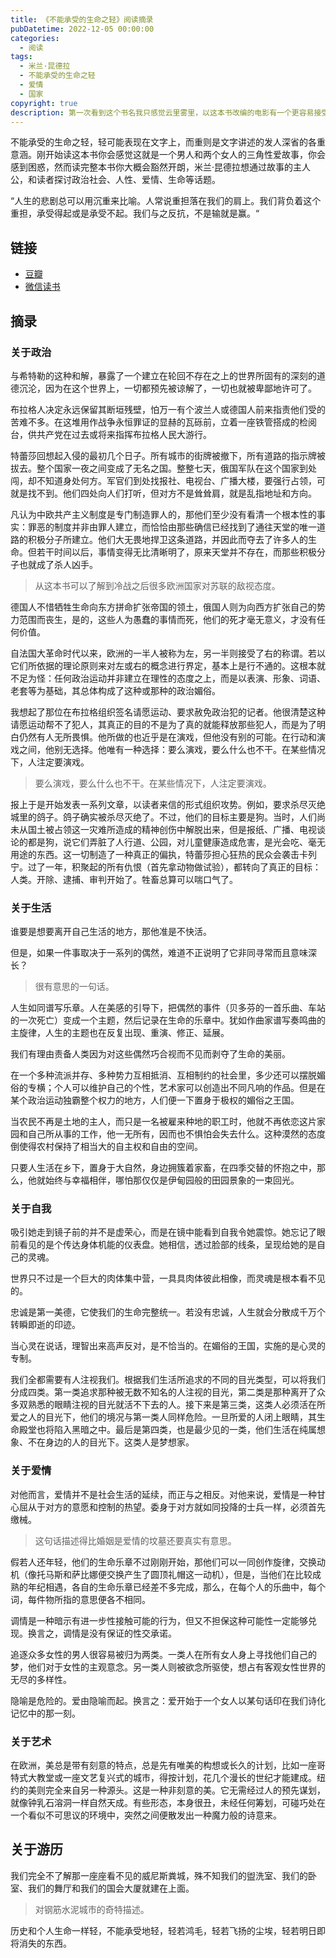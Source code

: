 ```yaml
---
title: 《不能承受的生命之轻》阅读摘录
pubDatetime: 2022-12-05 00:00:00
categories:
  - 阅读
tags:
  - 米兰·昆德拉
  - 不能承受的生命之轻
  - 爱情
  - 国家
copyright: true
description: 第一次看到这个书名我只感觉云里雾里，以这本书改编的电影有一个更容易接受的名字 ————《布拉格之恋》，这个名字看似能让我了解这或许是个爱情故事，显然我还是理解错了。
---
```


不能承受的生命之轻，轻可能表现在文字上，而重则是文字讲述的发人深省的各重意涵。刚开始读这本书你会感觉这就是一个男人和两个女人的三角性爱故事，你会感到困惑，然而读完整本书你大概会豁然开朗，米兰·昆德拉想通过故事的主人公，和读者探讨政治社会、人性、爱情、生命等话题。

“人生的悲剧总可以用沉重来比喻。人常说重担落在我们的肩上。我们背负着这个重担，承受得起或是承受不起。我们与之反抗，不是输就是赢。“

## 链接

- [豆瓣](https://book.douban.com/subject/1017143/)
- [微信读书](https://weread.qq.com/web/bookDetail/d9f32bf0729dcf98d9fccdb)

## 摘录

### 关于政治

与希特勒的这种和解，暴露了一个建立在轮回不存在之上的世界所固有的深刻的道德沉沦，因为在这个世界上，一切都预先被谅解了，一切也就被卑鄙地许可了。

布拉格人决定永远保留其断垣残壁，怕万一有个波兰人或德国人前来指责他们受的苦难不多。在这堆用作战争永恒罪证的显赫的瓦砾前，立着一座铁管搭成的检阅台，供共产党在过去或将来指挥布拉格人民大游行。

特蕾莎回想起入侵的最初几个日子。所有城市的街牌被撤下，所有道路的指示牌被拔去。整个国家一夜之间变成了无名之国。整整七天，俄国军队在这个国家到处闯，却不知道身处何方。军官们到处找报社、电视台、广播大楼，要强行占领，可就是找不到。他们四处向人们打听，但对方不是耸耸肩，就是乱指地址和方向。

凡认为中欧共产主义制度是专门制造罪人的，那他们至少没有看清一个根本性的事实：罪恶的制度并非由罪人建立，而恰恰由那些确信已经找到了通往天堂的唯一道路的积极分子所建立。他们大无畏地捍卫这条道路，并因此而夺去了许多人的生命。但若干时间以后，事情变得无比清晰明了，原来天堂并不存在，而那些积极分子也就成了杀人凶手。

> 从这本书可以了解到冷战之后很多欧洲国家对苏联的敌视态度。

德国人不惜牺牲生命向东方拼命扩张帝国的领土，俄国人则为向西方扩张自己的势力范围而丧生，是的，这些人为愚蠢的事情而死，他们的死才毫无意义，才没有任何价值。

自法国大革命时代以来，欧洲的一半人被称为左，另一半则接受了右的称谓。若以它们所依据的理论原则来对左或右的概念进行界定，基本上是行不通的。这根本就不足为怪：任何政治运动并非建立在理性的态度之上，而是以表演、形象、词语、老套等为基础，其总体构成了这种或那种的政治媚俗。

我想起了那位在布拉格组织签名请愿运动、要求赦免政治犯的记者。他很清楚这种请愿运动帮不了犯人，其真正的目的不是为了真的就能释放那些犯人，而是为了明白仍然有人无所畏惧。他所做的也近乎是在演戏，但他没有别的可能。在行动和演戏之间，他别无选择。他唯有一种选择：要么演戏，要么什么也不干。在某些情况下，人注定要演戏。

> 要么演戏，要么什么也不干。在某些情况下，人注定要演戏。

报上于是开始发表一系列文章，以读者来信的形式组织攻势。例如，要求杀尽灭绝城里的鸽子。鸽子确实被杀尽灭绝了。不过，他们的目标主要是狗。当时，人们尚未从国土被占领这一灾难所造成的精神创伤中解脱出来，但是报纸、广播、电视谈论的都是狗，说它们弄脏了人行道、公园，对儿童健康造成危害，是光会吃、毫无用途的东西。这一切制造了一种真正的偏执，特蕾莎担心狂热的民众会袭击卡列宁。过了一年，积聚起的所有仇恨（首先拿动物做试验），都转向了真正的目标：人类。开除、逮捕、审判开始了。牲畜总算可以喘口气了。

### 关于生活

谁要是想要离开自己生活的地方，那他准是不快活。

但是，如果一件事取决于一系列的偶然，难道不正说明了它非同寻常而且意味深长？

> 很有意思的一句话。

人生如同谱写乐章。人在美感的引导下，把偶然的事件（贝多芬的一首乐曲、车站的一次死亡）变成一个主题，然后记录在生命的乐章中。犹如作曲家谱写奏鸣曲的主旋律，人生的主题也在反复出现、重演、修正、延展。

我们有理由责备人类因为对这些偶然巧合视而不见而剥夺了生命的美丽。

在一个多种流派并存、多种势力互相抵消、互相制约的社会里，多少还可以摆脱媚俗的专横；个人可以维护自己的个性，艺术家可以创造出不同凡响的作品。但是在某个政治运动独霸整个权力的地方，人们便一下置身于极权的媚俗之王国。

当农民不再是土地的主人，而只是一名被雇来种地的职工时，他就不再依恋这片家园和自己所从事的工作，他一无所有，因而也不惧怕会失去什么。这种漠然的态度倒使得农村保持了相当大的自主权和自由的空间。

只要人生活在乡下，置身于大自然，身边拥簇着家畜，在四季交替的怀抱之中，那么，他就始终与幸福相伴，哪怕那仅仅是伊甸园般的田园景象的一束回光。

### 关于自我

吸引她走到镜子前的并不是虚荣心，而是在镜中能看到自我令她震惊。她忘记了眼前看见的是个传达身体机能的仪表盘。她相信，透过脸部的线条，呈现给她的是自己的灵魂。

世界只不过是一个巨大的肉体集中营，一具具肉体彼此相像，而灵魂是根本看不见的。

忠诚是第一美德，它使我们的生命完整统一。若没有忠诚，人生就会分散成千万个转瞬即逝的印迹。

当心灵在说话，理智出来高声反对，是不恰当的。在媚俗的王国，实施的是心灵的专制。

我们全都需要有人注视我们。根据我们生活所追求的不同的目光类型，可以将我们分成四类。第一类追求那种被无数不知名的人注视的目光，第二类是那种离开了众多双熟悉的眼睛注视的目光就活不下去的人。接下来是第三类，这类人必须活在所爱之人的目光下，他们的境况与第一类人同样危险。一旦所爱的人闭上眼睛，其生命殿堂也将陷入黑暗之中。最后是第四类，也是最少见的一类，他们生活在纯属想象、不在身边的人的目光下。这类人是梦想家。

### 关于爱情

对他而言，爱情并不是社会生活的延续，而正与之相反。对他来说，爱情是一种甘心屈从于对方的意愿和控制的热望。委身于对方就如同投降的士兵一样，必须首先缴械。

> 这句话描述得比婚姻是爱情的坟墓还要真实有意思。

假若人还年轻，他们的生命乐章不过刚刚开始，那他们可以一同创作旋律，交换动机（像托马斯和萨比娜便交换产生了圆顶礼帽这一动机），但是，当他们在比较成熟的年纪相遇，各自的生命乐章已经差不多完成，那么，在每个人的乐曲中，每个词，每件物所指的意思便各不相同。

调情是一种暗示有进一步性接触可能的行为，但又不担保这种可能性一定能够兑现。换言之，调情是没有保证的性交承诺。

追逐众多女性的男人很容易被归为两类。一类人在所有女人身上寻找他们自己的梦，他们对于女性的主观意念。另一类人则被欲念所驱使，想占有客观女性世界的无尽的多样性。

隐喻是危险的。爱由隐喻而起。换言之：爱开始于一个女人以某句话印在我们诗化记忆中的那一刻。

### 关于艺术

在欧洲，美总是带有刻意的特点，总是先有唯美的构想或长久的计划，比如一座哥特式大教堂或一座文艺复兴式的城市，得按计划，花几个漫长的世纪才能建成。纽约的美则完全来自另一种源头。这是一种非刻意的美。它无需经过人的预先谋划，就像钟乳石溶洞一样自然天成。有些形态，本身很丑，未经任何筹划，可碰巧处在一个看似不可思议的环境中，突然之间便散发出一种魔力般的诗意来。

## 关于游历

我们完全不了解那一座座看不见的威尼斯粪城，殊不知我们的盥洗室、我们的卧室、我们的舞厅和我们的国会大厦就建在上面。

> 对钢筋水泥城市的奇特描述。

历史和个人生命一样轻，不能承受地轻，轻若鸿毛，轻若飞扬的尘埃，轻若明日即将消失的东西。
